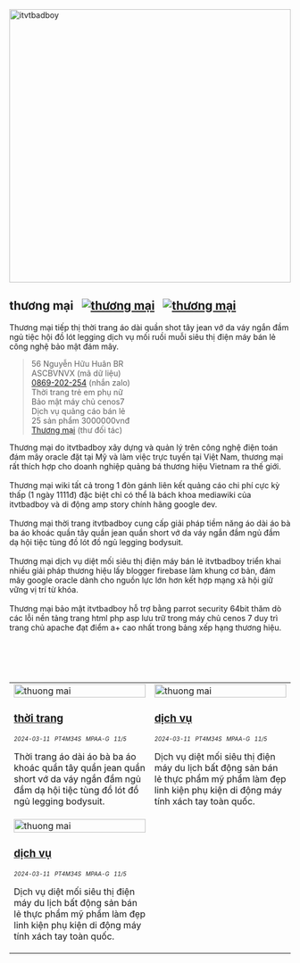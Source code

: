 <img alt="itvtbadboy" src="https://wiki.thuongmai.blog/images/thuong-mai.jpg" width="100%" height="490px"/>

## thương mại&nbsp;&nbsp;&nbsp;[![thương mại](https://www.itvtbadboy.io.vn/image/pinterest.svg "Thương mại Pinterest")](https://www.pinterest.com/itvtbadboy/)&nbsp;&nbsp;&nbsp;[![thương mại](https://www.itvtbadboy.io.vn/image/youtube.svg "Thương mại Youtube")](https://www.youtube.com/@thuongmaibrvt)
<p>Thương mại tiếp thị thời trang áo dài quần shot tây jean vớ da váy ngắn đầm ngủ tiệc hội đồ lót legging dịch vụ mối ruồi muỗi siêu thị điện máy bán lẻ công nghệ bảo mật đám mây.</p>

> 56 Nguyễn Hữu Huân BR<br/>
> ASCBVNVX (mã dữ liệu)<br/>
> <a href="https://zalo.me/869202254" title="thương mại" target="_blank">0869-202-254</a> (nhắn zalo)<br/>
> Thời trang trẻ em phụ nữ<br/>
> Bảo mật máy chủ cenos7<br/>
> Dịch vụ quảng cáo bán lẻ<br/>
> 25 sản phẩm 3000000vnđ<br/>
> <a href="mailto:thuongmaibrvt@gmail.com" title="thương mại" target="_blank">Thương mại</a> (thư đối tác)

<p>
	Thương mại do itvtbadboy xây dựng và quản lý trên công nghệ điện toán đám mây oracle đặt tại Mỹ và làm việc trực tuyến tại Việt Nam, thương mại rất thích hợp cho doanh nghiệp quảng bá thương hiệu Vietnam ra thế giới.<br><br>
	Thương mại wiki tất cả trong 1 đòn gánh liên kết quảng cáo chi phí cực kỳ thấp (1 ngày 1111đ) đặc biệt chỉ có thể là bách khoa mediawiki của itvtbadboy và di động amp story chính hãng google dev.<br><br>
	Thương mại thời trang itvtbadboy cung cấp giải pháp tiềm năng áo dài áo bà ba áo khoác quần tây quần jean quần short vớ da váy ngắn đầm ngủ đầm dạ hội tiệc tùng đồ lót đồ ngủ legging bodysuit.<br><br>
	Thương mại dịch vụ diệt mối siêu thị điện máy bán lẻ itvtbadboy triển khai nhiều giải pháp thương hiệu lấy blogger firebase làm khung cơ bản, đám mây google oracle dành cho nguồn lực lớn hơn kết hợp mạng xã hội giữ vững vị trí từ khóa.<br><br>
	Thương mại bảo mật itvtbadboy hỗ trợ bằng parrot security 64bit thăm dò các lỗi nền tảng trang html php asp lưu trữ trong máy chủ cenos 7 duy trì trang chủ apache đạt điểm a+ cao nhất trong bảng xếp hạng thương hiệu.
</p>

<div style="padding-top: 30px; padding-bottom: 30px;"></div>

<table style="width: 100%;">
	<tr>
		<td style="width: 50%;">
			<a href="https://www.youtube.com/watch?feature=player_embedded&v=GGJsMHsCbUI" title="thương mại" target="_blank">
				<img class="image" src="https://wiki.thuongmai.blog/images/thoitrang/thoi-trang.jpg" width="100%;" alt="thuong mai"/>
			</a>
			<h3><a href="#" title="thương mại" target="_blank">thời trang</a></h3>
			<div style="font-size: 10px;"><i>2024-03-11</i> &nbsp; <i>PT4M34S</i> &nbsp; <i>MPAA-G</i> &nbsp; <i>11/5</i></div>
			<p>Thời trang áo dài áo bà ba áo khoác quần tây quần jean quần short vớ da váy ngắn đầm ngủ đầm dạ hội tiệc tùng đồ lót đồ ngủ legging bodysuit.</p>
		</td>
		<td style="width: 50%;">
			<a href="https://www.youtube.com/watch?feature=player_embedded&v=GGJsMHsCbUI" title="thương mại" target="_blank">
				<img class="image" src="https://wiki.thuongmai.blog/images/news/viet-nam.jpg" width="100%;" alt="thuong mai"/>
			</a>
			<h3><a href="#" title="thương mại" target="_blank">dịch vụ</a></h3>
			<div style="font-size: 10px;"><i>2024-03-11</i> &nbsp; <i>PT4M34S</i> &nbsp; <i>MPAA-G</i> &nbsp; <i>11/5</i></div>
			<p>Dịch vụ diệt mối siêu thị điện máy du lịch bất động sản bán lẻ thực phẩm mỹ phẩm làm đẹp linh kiện phụ kiện di động máy tính xách tay toàn quốc.</p>
		</td>
	</tr>
	<tr>
		<td style="width: 50%;">
			<a href="https://www.youtube.com/watch?feature=player_embedded&v=GGJsMHsCbUI" title="thương mại" target="_blank">
				<img class="image" src="https://wiki.thuongmai.blog/images/news/bao-mat.jpg" width="100%;" alt="thuong mai"/>
			</a>
			<h3><a href="#" title="thương mại" target="_blank">dịch vụ</a></h3>
			<div style="font-size: 10px;"><i>2024-03-11</i> &nbsp; <i>PT4M34S</i> &nbsp; <i>MPAA-G</i> &nbsp; <i>11/5</i></div>
			<p>Dịch vụ diệt mối siêu thị điện máy du lịch bất động sản bán lẻ thực phẩm mỹ phẩm làm đẹp linh kiện phụ kiện di động máy tính xách tay toàn quốc.</p>
		</td>
		<td style="width: 50%;"></td>
	</tr>
</table>
